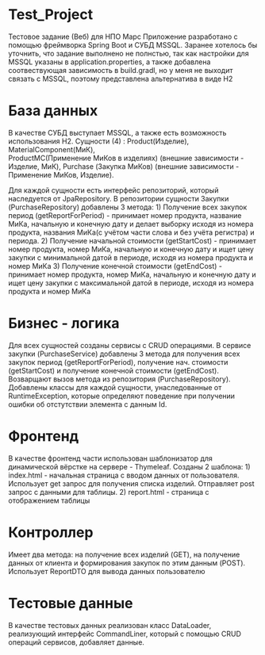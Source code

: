 # Test_Project
Тестовое задание (Веб) для НПО Марс
Приложение разработано с помощью фреймворка Spring Boot и СУБД MSSQL.
Заранее хотелось бы уточнить, что задание выполнено не полнстью, так как настройки для MSSQL указаны в application.properties, а также добавлена соотвествующая зависимость в build.gradl,
но у меня не выходит связать c MSSQL, поэтому представлена альтернатива в виде H2
# База данных
В качестве СУБД выступает MSSQL, а также есть возможность использования H2.
Сущности (4) : Product(Изделие), 
               MaterialComponent(МиК),  
               ProductMC(Применение МиКов в изделиях) (внешние зависимости - Изделие, МиК), 
               Purchase (Закупка МиКов) (внешние зависимости - Применение МиКов, Изделие).

Для каждой сущности есть интерфейс репозиторий, который наследуется от JpaRepository. В репозитории сущности Закупки (PurchaseRepository) добавлены 3 метода: 1) Получение всех закупок период (getReportForPeriod) - принимает номер продукта, название МиКа, начальную и конечную дату
                                                                                                  и делает выборку исходя из номера продукта, названия МиКа(с учётом части слова и без учёта регистра) и периода.
                                                                                               2) Получение начальной стоимости (getStartCost) - принимает номер продукта, номер МиКа, начальную и конечную дату
                                                                                                  и ищет цену закупки с минимальной датой в периоде, исходя из номера продукта и номер МиКа
                                                                                               3) Получение конечной стоимости (getEndCost) - принимает номер продукта, номер МиКа, начальную и конечную дату
                                                                                                  и ищет цену закупки с максимальной датой в периоде, исходя из номера продукта и номер МиКа
# Бизнес - логика
Для всех сущностей созданы сервисы с CRUD операциями. В сервисе закупки (PurchaseService) добавлены 3 метода для  получения всех закупок период (getReportForPeriod), получение нач. стоимости (getStartCost) и 
получение конечной стоимости (getEndCost). Возварщают вызов метода из репозитория (PurchaseRepository).
Добавлены классы для каждой сущности, унаследованные от RuntimeException, которые определяют поведение при получении ошибки об отстутствии элемента с данным Id.  

# Фронтенд

В качестве фронтенд части использован шаблонизатор для динамической вёрстке на сервере - Thymeleaf. Созданы 2 шаблона: 1) index.html - начальная страница с вводом данных от пользователя.
                                                                                                                          Использует get запрос для получения списка изделий.
                                                                                                                          Отправляет post запрос с данными для таблицы.
                                                                                                                       2) report.html - страница с отображением таблицы

# Контроллер
Имеет два метода: на получение всех изделий (GET), на получение данных от клиента и формирования закупок по этим данным (POST). Использует ReportDTO для вывода данных пользователю

# Тестовые данные
В качестве тестовых данных реализован класс DataLoader, реализующий интерфейс CommandLiner, который с помощью CRUD операций сервисов, добавляет данные.
